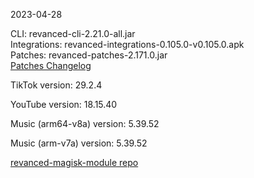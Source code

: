 2023-04-28
  
CLI: revanced-cli-2.21.0-all.jar  
Integrations: revanced-integrations-0.105.0-v0.105.0.apk  
Patches: revanced-patches-2.171.0.jar  
[Patches Changelog](https://github.com/revanced/revanced-patches/releases/tag/v2.171.0)  

TikTok version: 29.2.4  

YouTube version: 18.15.40  

Music (arm64-v8a) version: 5.39.52  

Music (arm-v7a) version: 5.39.52  

[revanced-magisk-module repo](https://github.com/j-hc/revanced-magisk-module)
